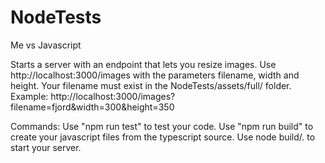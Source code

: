# NodeTests
Me vs Javascript

Starts a server with an endpoint that lets you resize images. 
Use http://localhost:3000/images with the parameters filename, width and height. Your filename must exist in the NodeTests/assets/full/ folder.
Example: http://localhost:3000/images?filename=fjord&width=300&height=350

Commands:
Use "npm run test" to test your code.
Use "npm run build" to create your javascript files from the typescript source.
Use node build/. to start your server.
